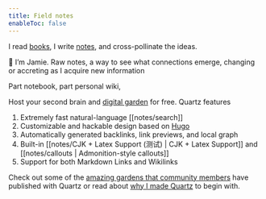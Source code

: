 ```yaml
---
title: Field notes
enableToc: false
---
```


<p class="indextitle">I read <a href="/books" class="internal-link">books</a>, I write <a href="/notes" class="internal-link">notes</a>, and cross-pollinate the ideas.</p>

👋 I’m Jamie. Raw notes, a way to see what connections emerge, changing or accreting as I acquire new information

Part notebook, part personal wiki, 

Host your second brain and [digital garden](https://jzhao.xyz/posts/networked-thought) for free. Quartz features

1. Extremely fast natural-language [[notes/search]]
2. Customizable and hackable design based on [Hugo](https://gohugo.io/)
3. Automatically generated backlinks, link previews, and local graph
4. Built-in [[notes/CJK + Latex Support (测试) | CJK + Latex Support]] and [[notes/callouts | Admonition-style callouts]]
5. Support for both Markdown Links and Wikilinks

Check out some of the [amazing gardens that community members](notes/showcase.md) have published with Quartz or read about [why I made Quartz](notes/philosophy.md) to begin with.


